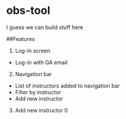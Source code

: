 # obs-tool
I guess we can build stuff here

##Features
1. Log-in screen
- Log-in with GA email

2. Navigation bar
- List of instructors added to navigation bar
- Filter by instructor
- Add new instructor

3. Add new instructor
0 

